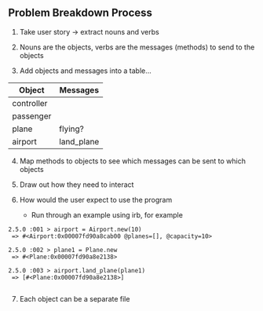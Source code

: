 ## Problem Breakdown Process

1. Take user story -> extract nouns and verbs

2. Nouns are the objects, verbs are the messages (methods) to send to the objects

3. Add objects and messages into a table...

Object | Messages
-------------------- | -----------------------
controller | 
passenger | 
plane | flying?
airport | land_plane


4. Map methods to objects to see which messages can be sent to which objects

5. Draw out how they need to interact

6. How would the user expect to use the program
    - Run through an example using irb, for example

```
2.5.0 :001 > airport = Airport.new(10)
 => #<Airport:0x00007fd90a8cab00 @planes=[], @capacity=10> 

2.5.0 :002 > plane1 = Plane.new
 => #<Plane:0x00007fd90a8e2138> 

2.5.0 :003 > airport.land_plane(plane1)
 => [#<Plane:0x00007fd90a8e2138>]
  
```

7. Each object can be a separate file
